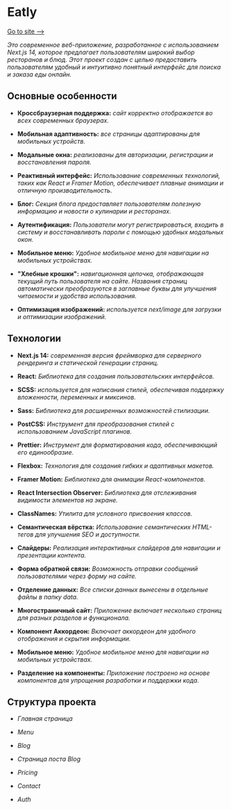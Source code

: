 # Eatly

[Go to site -->](https://eatly-nu.vercel.app/)

 _Это современное веб-приложение, разработанное с использованием Next.js 14, которое предлагает пользователям широкий выбор ресторанов и блюд. Этот проект создан с целью предоставить пользователям удобный и интуитивно понятный интерфейс для поиска и заказа еды онлайн._

## Основные особенности

- __Кроссбраузерная поддержка:__ 
_сайт корректно отображается во всех современных браузерах._

- __Мобильная адаптивность:__ 
_все страницы адаптированы для мобильных устройств._

- __Модальные окна:__ 
_реализованы для авторизации, регистрации и восстановления пароля._

- __Реактивный интерфейс:__ 
_Использование современных технологий, таких как React и Framer Motion, обеспечивает плавные анимации и отличную производительность._

<!-- Фильтрация и сортировка: Пользователи могут легко находить рестораны и блюда, используя различные фильтры и параметры сортировки. -->

- __Блог:__
_Секция блога предоставляет пользователям полезную информацию и новости о кулинарии и ресторанах._

- __Аутентификация:__ 
_Пользователи могут регистрироваться, входить в систему и восстанавливать пароли с помощью удобных модальных окон._

<!-- Администрирование: Панель администратора позволяет управлять контентом сайта, включая добавление и редактирование ресторанов и блюд. -->

- __Мобильное меню:__ 
_Удобное мобильное меню для навигации на мобильных устройствах._

- __"Хлебные крошки":__ 
_навигационная цепочка, отображающая текущий путь пользователя на сайте. Названия страниц автоматически преобразуются в заглавные буквы для улучшения читаемости и удобства использования._

- __Оптимизация изображений:__ 
_используется next/image для загрузки и оптимизации изображений._

## Технологии

- __Next.js 14:__ 
_современная версия фреймворка для серверного рендеринга и статической генерации страниц._

- __React:__ 
_Библиотека для создания пользовательских интерфейсов._

- __SCSS:__ 
_используется для написания стилей, обеспечивая поддержку вложенности, переменных и миксинов._

- __Sass:__ 
_Библиотека для расширенных возможностей стилизации._

- __PostCSS:__ 
_Инструмент для преобразования стилей с использованием JavaScript плагинов._

- __Prettier:__ 
_Инструмент для форматирования кода, обеспечивающий его единообразие._

- __Flexbox:__ 
_Технология для создания гибких и адаптивных макетов._

- __Framer Motion:__ 
_Библиотека для анимации React-компонентов._

- __React Intersection Observer:__ 
_Библиотека для отслеживания видимости элементов на экране._

- __ClassNames:__ 
_Утилита для условного присвоения классов._

- __Семантическая вёрстка:__ 
_Использование семантических HTML-тегов для улучшения SEO и доступности._

- __Слайдеры:__ 
_Реализация интерактивных слайдеров для навигации и презентации контента._

- __Форма обратной связи:__ 
_Возможность отправки сообщений пользователями через форму на сайте._

- __Отделение данных:__ 
_Все списки данных вынесены в отдельные файлы в папку data._

- __Многостраничный сайт:__ 
_Приложение включает несколько страниц для разных разделов и функционала._

- __Компонент Аккордеон:__ 
_Включает аккордеон для удобного отображения и скрытия информации._

- __Мобильное меню:__ 
_Удобное мобильное меню для навигации на мобильных устройствах._

- __Разделение на компоненты:__ 
_Приложение построено на основе компонентов для упрощения разработки и поддержки кода._

## Структура проекта
<!-- src/app/layout.js: Главный файл макета приложения.
src/data/combinedPosts.js: Файл данных для блога.
src/app/blog/[id]/page.jsx: Компонент страницы блога.
src/app/api/auth/register.js: Файл API для регистрации пользователей. -->
- _Главная страница_

- _Menu_

- _Blog_

- _Страница поста Blog_

- _Pricing_

- _Contact_

- _Auth_
